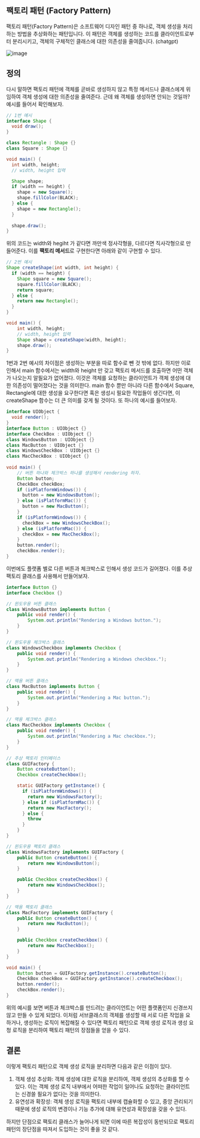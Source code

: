 ## 팩토리 패턴 (Factory Pattern)

팩토리 패턴(Factory Pattern)은 소프트웨어 디자인 패턴 중 하나로, 객체 생성을 처리하는 방법을 추상화하는 패턴입니다. 이 패턴은 객체를 생성하는 코드를 클라이언트로부터 분리시키고, 객체의 구체적인 클래스에 대한 의존성을 줄여줍니다. (chatgpt)

![image](https://github.com/sjdy92/design_pattern/assets/11484867/aa3b4bc2-c573-4825-9183-293a50ab80fa)

## 정의
다시 말하면 팩토리 패턴에 객체를 곧바로 생성하지 않고 특정 메서드나 클래스에게 위임하여 객체 생성에 대한 의존성을 줄여준다. 근데 왜 객체를 생성하면 안되는 것일까? 예시를 들어서 확인해보자.

```java
// 1번 예시
interface Shape { 
  void draw();
}

class Rectangle : Shape {}
class Square : Shape {}

void main() {
  int width, height;
  // width, height 입력

  Shape shape;
  if (width == height) {
    shape = new Square();
    shape.fillColor(BLACK);
  } else {
    shape = new Rectangle();
  }
  
  shape.draw();
}
```

위의 코드는 width와 hegiht 가 같다면 까만색 정사각형을, 다르다면 직사각형으로 만들어준다. 이를 **팩토리 메서드**로 구현한다면 아래와 같이 구현할 수 있다.

```java
// 2번 예시
Shape createShape(int width, int height) {
  if (width == height) {
    Shape square = new Square();
    square.fillColor(BLACK);
    return square;
  } else {
    return new Rectangle();
  }
}

void main() {
    int width, height;
    // width, height 입력
    Shape shape = createShape(width, height);
    shape.draw();
}
```
1번과 2번 예시의 차이점은 생성하는 부분을 따로 함수로 뺀 것 밖에 없다. 하지만 이로 인해서 main 함수에서는 width와 height 만 갖고 팩토리 메서드를 호출하면 어떤 객체가 나오는지 알필요가 없어졌다. 이것은 객체를 요청하는 클라이언트가 객체 생성에 대한 의존성이 떨어졌다는 것을 의미한다. main 함수 뿐만 아니라 다른 함수에서 Square, Rectangle에 대한 생성을 요구한다면 혹은 생성시 필요한 작업들이 생긴다면, 이 createShape 함수는 더 큰 의미를 갖게 될 것이다. 또 하나의 예시를 들어보자.

```java
interface UIObject {
  void render();
}
interface Button : UIObject {}
interface CheckBox : UIObject {}
class WindowsButton : UIObject {}
class MacButton : UIObject {}
class WindowsCheckBox : UIObject {}
class MacCheckBox : UIObject {}
  
void main() {
    // 버튼 하나와 체크박스 하나를 생성해서 rendering 하자.
    Button button;
    CheckBox checkBox;
    if (isPlatformWindows()) {
      button = new WindowsButton();
    } else (isPlatformMac()) {
      button = new MacButton();
    }
    if (isPlatformWindows()) {
      checkBox = new WindowsCheckBox();
    } else (isPlatformMac()) {
      checkBox = new MacCheckBox();
    }
    button.render();
    checkBox.render();
}
```

이번에도 플랫폼 별로 다른 버튼과 체크박스로 인해서 생성 코드가 길어졌다. 이를 추상 팩토리 클래스를 사용해서 만들어보자.

```java
interface Button {}
interface Checkbox {}

// 윈도우용 버튼 클래스
class WindowsButton implements Button {
    public void render() {
        System.out.println("Rendering a Windows button.");
    }
}

// 윈도우용 체크박스 클래스
class WindowsCheckbox implements Checkbox {
    public void render() {
        System.out.println("Rendering a Windows checkbox.");
    }
}

// 맥용 버튼 클래스
class MacButton implements Button {
    public void render() {
        System.out.println("Rendering a Mac button.");
    }
}

// 맥용 체크박스 클래스
class MacCheckbox implements Checkbox {
    public void render() {
        System.out.println("Rendering a Mac checkbox.");
    }
}

// 추상 팩토리 인터페이스
class GUIFactory {
    Button createButton();
    Checkbox createCheckbox();

    static GUIFactory getInstance() {
      if (isPlatformWindows()) {
        return new WindowsFactory();
      } else if (isPlatformMac()) {
        return new MacFactory();
      } else {
        throw
      }
    }
}

// 윈도우용 팩토리 클래스
class WindowsFactory implements GUIFactory {
    public Button createButton() {
        return new WindowsButton();
    }

    public Checkbox createCheckbox() {
        return new WindowsCheckbox();
    }
}

// 맥용 팩토리 클래스
class MacFactory implements GUIFactory {
    public Button createButton() {
        return new MacButton();
    }

    public Checkbox createCheckbox() {
        return new MacCheckbox();
    }
}

void main() {
    Button button = GUIFactory.getInstance().createButton();
    CheckBox checkBox = GUIFactory.getInstance().createCheckbox();
    button.render();
    checkBox.render();
}
```

위의 예시를 보면 버튼과 체크박스를 만드려는 클라이언트는 어떤 플랫폼인지 신경쓰지 않고 만들 수 있게 되었다. 이처럼 서브클래스의 객체를 생성할 때 서로 다른 작업을 요하거나, 생성하는 로직이 복잡해질 수 있다면 팩토리 패턴으로 객체 생성 로직과 생성 요청 로직을 분리하여 팩토리 패턴의 장점들을 얻을 수 있다.


## 결론

이렇게 팩토리 패턴으로 객체 생성 로직을 분리하면 다음과 같은 이점이 있다.

1. 객체 생성 추상화: 객체 생성에 대한 로직을 분리하여, 객체 생성의 추상화를 할 수 있다. 이는 객체 생성 로직 내부에서 어떠한 작업이 일어나도 요청하는 클라이언트는 신경쓸 필요가 없다는 것을 의미한다.
2. 유연성과 확장성: 객체 생성 로직을 팩토리 내부에 캡슐화할 수 있고, 중앙 관리되기 때문에 생성 로직의 변경이나 기능 추가에 대해 유연성과 확장성을 갖을 수 있다. 


하지만 단점으로 팩토리 클래스가 늘어나게 되면 이에 따른 복잡성이 동반되므로 팩토리 패턴의 장단점을 따져서 도입하는 것이 좋을 것 같다.



